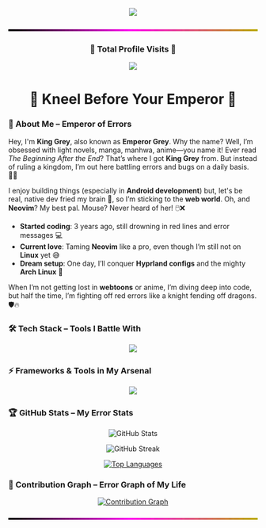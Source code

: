 <p align="center">
  <img src="https://capsule-render.vercel.app/api?type=waving&color=ff4b4b&height=180&section=header&text=Red%20Lines%20Everywhere...%20Send%20Help!&fontSize=45&animation=fadeIn&fontColor=ffffff&fontAlignY=40&desc=Errors%20Are%20My%20Life...&descAlignY=70&descAlign=70"/>
</p>

<p align="center">
 <img src="https://raw.githubusercontent.com/IndusAryan/IndusAryan/main/line3.gif" alt="Divider" width="1050" height="4" />
</p>

<h3 align="center">👀 Total Profile Visits 👀</h3>
<p align="center">
	<img src="https://count.getloli.com/get/@Emperor-Grey?theme=rule34"> <br/>
</p>

<h1 align="center">🙏 Kneel Before Your Emperor 🙏</h1>

### 👑 About Me – Emperor of Errors
Hey, I'm **King Grey**, also known as **Emperor Grey**. Why the name? Well, I’m obsessed with light novels, manga, manhwa, anime—you name it! Ever read *The Beginning After the End*? That’s where I got **King Grey** from. But instead of ruling a kingdom, I’m out here battling errors and bugs on a daily basis. 🧑‍💻

I enjoy building things (especially in **Android development**) but, let's be real, native dev fried my brain 🧠, so I’m sticking to the **web world**. Oh, and **Neovim**? My best pal. Mouse? Never heard of her! 🖱️❌

- **Started coding**: 3 years ago, still drowning in red lines and error messages 💻
- **Current love**: Taming **Neovim** like a pro, even though I’m still not on **Linux** yet 😅
- **Dream setup**: One day, I’ll conquer **Hyprland configs** and the mighty **Arch Linux** 🐧

When I’m not getting lost in **webtoons** or anime, I’m diving deep into code, but half the time, I’m fighting off red errors like a knight fending off dragons. 🛡️🔥

### 🛠️ Tech Stack – Tools I Battle With
<p align="center">
  <a href="https://go-skill-icons.vercel.app">
    <img src="https://go-skill-icons.vercel.app/api/icons?i=javascript,typescript,python,kotlin,java&theme=dark" />
  </a>
</p>

### ⚡ Frameworks & Tools in My Arsenal
<p align="center">
  <a href="https://go-skill-icons.vercel.app">
    <img src="https://go-skill-icons.vercel.app/api/icons?i=spring,flask,nodejs,react,reactnative,express,mongodb,mysql,git,github,androidstudio,neovim,figma&theme=dark" />
  </a>
</p>

### 🏆 GitHub Stats – My Error Stats
<p align="center">
  <img src="https://github-readme-stats.vercel.app/api?username=Emperor-Grey&show_icons=true&theme=highcontrast&hide_border=true" alt="GitHub Stats" />
</p>

<p align="center">
  <img src="https://github-readme-streak-stats.herokuapp.com?user=Emperor-Grey&theme=radical&hide_border=true" alt="GitHub Streak" />
</p>

<p align="center">
  <a href="https://github.com/Emperor-Grey">
    <img src="https://denvercoder1-github-readme-stats.vercel.app/api/top-langs/?username=Emperor-Grey&langs_count=8&layout=compact&theme=material-palenight&hide_border=true" height="192px" alt="Top Languages"/>
  </a>
</p>

### 🌟 Contribution Graph – Error Graph of My Life
<p align="center">
  <a href="https://github.com/Emperor-Grey">
    <img src="https://github-readme-activity-graph.vercel.app/graph?username=Emperor-Grey&theme=dracula&bg_color=1F222E&hide_border=true" alt="Contribution Graph" />
  </a>
</p>

<p align="center">
 <img src="https://raw.githubusercontent.com/IndusAryan/IndusAryan/main/line3.gif" alt="Divider" width="1050" height="4" />
</p>
